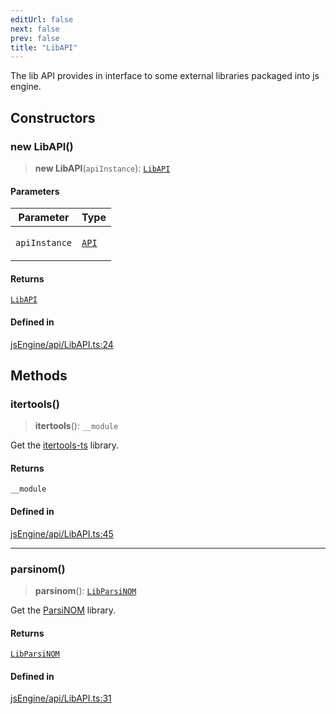 ```yaml
---
editUrl: false
next: false
prev: false
title: "LibAPI"
---
```


The lib API provides in interface to some external libraries packaged into js engine.

## Constructors

### new LibAPI()

> **new LibAPI**(`apiInstance`): [`LibAPI`](/obsidian-js-engine-plugin-docs/api/classes/libapi/)

#### Parameters

<table>
<thead>
<tr>
<th>Parameter</th>
<th>Type</th>
</tr>
</thead>
<tbody>
<tr>
<td>

`apiInstance`

</td>
<td>

[`API`](/obsidian-js-engine-plugin-docs/api/classes/api/)

</td>
</tr>
</tbody>
</table>

#### Returns

[`LibAPI`](/obsidian-js-engine-plugin-docs/api/classes/libapi/)

#### Defined in

[jsEngine/api/LibAPI.ts:24](https://github.com/mProjectsCode/obsidian-js-engine-plugin/blob/1f0648da628182867a83f5d8f76c6abab1f05793/jsEngine/api/LibAPI.ts#L24)

## Methods

### itertools()

> **itertools**(): `__module`

Get the [itertools-ts](https://github.com/Smoren/itertools-ts) library.

#### Returns

`__module`

#### Defined in

[jsEngine/api/LibAPI.ts:45](https://github.com/mProjectsCode/obsidian-js-engine-plugin/blob/1f0648da628182867a83f5d8f76c6abab1f05793/jsEngine/api/LibAPI.ts#L45)

***

### parsinom()

> **parsinom**(): [`LibParsiNOM`](/obsidian-js-engine-plugin-docs/api/interfaces/libparsinom/)

Get the [ParsiNOM](https://github.com/mProjectsCode/parsiNOM) library.

#### Returns

[`LibParsiNOM`](/obsidian-js-engine-plugin-docs/api/interfaces/libparsinom/)

#### Defined in

[jsEngine/api/LibAPI.ts:31](https://github.com/mProjectsCode/obsidian-js-engine-plugin/blob/1f0648da628182867a83f5d8f76c6abab1f05793/jsEngine/api/LibAPI.ts#L31)
